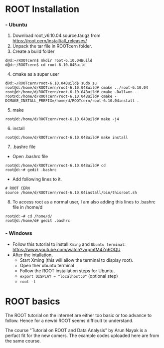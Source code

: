 # ROOT Installation

### - Ubuntu

1. Download root_v6.10.04.source.tar.gz from https://root.cern/install/all_releases/
2. Unpack the tar file in ROOTcern folder.
3. Create a build folder
```
d@d:~/ROOTcern$ mkdir root-6.10.04Build 
d@d:~/ROOTcern$ cd root-6.10.04Build
```

4. cmake as a super user
```
d@d:~/ROOTcern/root-6.10.04Build$ sudo su
root@d:/home/d/ROOTcern/root-6.10.04Build# cmake ../root-6.10.04
root@d:/home/d/ROOTcern/root-6.10.04Build# cmake -Dall=on .
root@d:/home/d/ROOTcern/root-6.10.04Build# cmake -DCMAKE_INSTALL_PREFIX=/home/d/ROOTcern/root-6.10.04install .
```

5. make
```
root@d:/home/d/ROOTcern/root-6.10.04Build# make -j4
```

6. install
```
root@d:/home/d/ROOTcern/root-6.10.04Build# make install
```
7. .bashrc file

- Open .bashrc file
```
root@d:/home/d/ROOTcern/root-6.10.04Build# cd
root@d:~# gedit .bashrc 
```
- Add following lines to it.
```
# ROOT CERN 
source /home/d/ROOTcern/root-6.10.04install/bin/thisroot.sh 
```
8. To access root as a normal user, I am also adding this lines to .bashrc file in /home/d
```
root@d:~# cd /home/d/
root@d:/home/d# gedit .bashrc 
```

### - Windows
- Follow this tutorial to install `Xming` and `Ubuntu terminal`: https://www.youtube.com/watch?v=pmfM4Zq6OQU
- After the intallation,
  - Start Xming (this will allow the terminal to display root).
  - Open ther ubuntu terminal
  - Follow the ROOT installation steps for Ubuntu.
  - `export DISPLAY = "localhost:0"` (optional step)
  - `root -l`

# ROOT basics

The ROOT tutorial on the internet are either too basic or too advance to follow. Hence for a newbi ROOT seems difficult to understand.

The course "Tutorial on ROOT and Data Analysis" by Arun Nayak is a perfact fit for the new comers. The example codes uploaded here are from the same course.
